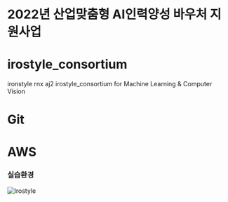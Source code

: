 # 2022년 산업맞춤형 AI인력양성 바우처 지원사업


# irostyle_consortium
ironstyle rnx aj2 irostyle_consortium for Machine Learning &amp; Computer Vision

# Git

# AWS


### 실습환경

![Irostyle](https://user-images.githubusercontent.com/54794815/171532611-7fef752f-554d-426e-8c0a-3563e2f06ada.jpg)
